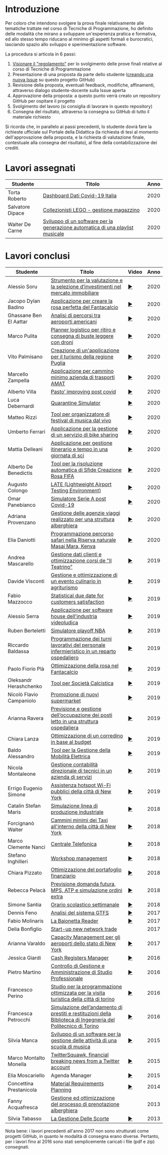 # Introduzione

Per coloro che intendono svolgere la prova finale relativamente alle tematiche trattate nel corso di Tecniche di Programmazione, ho definito delle modalità che mirano a sviluppare un'esperienza pratica e formativa, ed allo stesso tempo riducano al minimo gli aspetti formali e burocratici, lasciando spazio allo sviluppo e sperimentazione software.

La procedura si articola in 6 passi:

 1. [Visionare il "regolamento"](REGOLAMENTO.md) per lo svolgimento delle prove finali relative al corso di Tecniche di Programmazione
 1. Presentazione di una proposta da parte dello studente ([creando una nuova Issue](https://github.com/TdP-prove-finali/Introduzione/issues/new) su questo progetto GitHub)
 1. Revisione della proposta, eventuali feedback, modifiche, affinamenti, attraverso dialogo studente-docente sulla Issue aperta
 1. Approvazione della proposta: a questo punto verrà creato un repository GitHub per ospitare il progetto
 1. Svolgimento del lavoro (si consiglia di lavorare in questo repository)
 1. Consegna del risultato, attraverso la consegna su GitHub di tutto il materiale richiesto
 
Si ricorda che, in parallelo ai passi precedenti, lo studente dovrà fare la richieste ufficiale sul Portale della Didattica (la richiesta di tesi al momento dell'approvazione della proposta, e la richiesta di valutazione finale, contestuale alla consegna del risultato), al fine della contabilizzazione dei crediti.

 # Lavori assegnati
 
| Studente | Titolo | Anno | 
|---|---|---|
| Torta Roberto | [Dashboard Dati Covid-19 Italia](https://github.com/TdP-prove-finali/TortaRoberto) | 2020 |
| Salvatore Dipace | [Collezionisti LEGO - gestione magazzino](https://github.com/TdP-prove-finali/DipaceSalvatore) | 2020 |
| Walter De Carne | [Sviluppo di un software per la generazione automatica di una playlist musicale](https://github.com/TdP-prove-finali/DeCarneWalter) | 2020 |
 
 # Lavori conclusi
 
| Studente | Titolo | Video | Anno |
|---|---|---|---|
| Alessio Soru | [Strumento per la valutazione e la selezione d’investimenti nel mercato immobiliare](https://github.com/TdP-prove-finali/SoruAlessio) | [:arrow_forward:](https://youtu.be/4aS6xF70N2k) | 2020 |
| Jacopo Dylan Badino | [Applicazione per creare la rosa perfetta del Fantacalcio](https://github.com/TdP-prove-finali/BadinoJacopoDylan) | [:arrow_forward:](https://youtu.be/1SDvpNchbGc) | 2020 |
| Ghassane Ben El Aattar | [Analisi di percorsi tra aeroporti americani](https://github.com/TdP-prove-finali/BenElAattarGhassane) | [:arrow_forward:](https://youtu.be/V37lMEQDo-w) | 2020 |
| Marco Pulita | [Planner logistico per ritiro e consegna di buste leggere con droni](https://github.com/TdP-prove-finali/PulitaMarco) | [:arrow_forward:](https://youtu.be/KFrcnZi_y8Q) | 2020 |
| Vito Palmisano | [Creazione di un'applicazione per il turismo della regione Puglia](https://github.com/TdP-prove-finali/PalmisanoVito) | [:arrow_forward:](https://youtu.be/qZpRBM-stcg) | 2020 |
| Marcello Zampella | [Applicazione per cammino minimo azienda di trasporti AMAT](https://github.com/TdP-prove-finali/ZampellaMarcello) | [:arrow_forward:](https://youtu.be/x3bLajvsfnk) | 2020 |
| Alberto Villa | [Pasto’ improving post covid](https://github.com/TdP-prove-finali/VillaAlberto) | [:arrow_forward:](https://youtu.be/NY82GyBmRvc) | 2020 |
| Luca Debernardi | [Quarantine Simulator](https://github.com/TdP-prove-finali/DebernardiLuca) | [:arrow_forward:](https://youtu.be/bRDcXdKuuVo) | 2020 |
| Matteo Rizzi  | [Tool per organizzatore di festival di musica dal vivo](https://github.com/TdP-prove-finali/RizziMatteo) | [:arrow_forward:](https://youtu.be/oGdNnVZf9ms) | 2020 |
| Umberto Ferrari | [Applicazione per la gestione di un servizio di bike sharing](https://github.com/TdP-prove-finali/FerrariUmberto) | [:arrow_forward:](https://youtu.be/wRPsn2E0DYg) | 2020 |
| Mattia Delleani  | [Applicazione per gestione itinerario e tempo in una giornata di sci](https://github.com/TdP-prove-finali/DelleaniMattia) | [:arrow_forward:](https://youtu.be/AFToEzgNM9k) | 2020 |
| Alberto De Benedictis | [Tool per la risoluzione automatica di Sfide Creazione Rosa FIFA](https://github.com/TdP-prove-finali/DeBenedictisAlberto) | [:arrow_forward:](https://youtu.be/fsktwU4-mu4) | 2020 |
| Augusto Colongo  | [LATE (Lightweight Airport Testing Environment)](https://github.com/TdP-prove-finali/ColongoAugusto) | [:arrow_forward:](https://youtu.be/8avVS5Ll5BM) | 2020 |
| Omar Panebianco  | [Simulatore Serie A post Covid-19](https://github.com/TdP-prove-finali/PanebiancoOmar) | [:arrow_forward:](https://youtu.be/0ihUSEDus1w) | 2020 |
| Adriana Provenzano | [Gestione delle agenzie viaggi realizzato per una struttura alberghiera](https://github.com/TdP-prove-finali/ProvenzanoAdriana) | [:arrow_forward:](https://youtu.be/BoCXf0PKGb0) | 2020 |
| Elia Daniotti | [Programmazione percorso safari nella Riserva naturale Masai Mara, Kenya](https://github.com/TdP-prove-finali/DaniottiElia) | [:arrow_forward:](https://youtu.be/mOa_aMGnpXA) | 2020 |
| Andrea Mascarello | [Gestione dati clienti e ottimizzazione corsi de "Il Teatrino"](https://github.com/TdP-prove-finali/MascarelloAndrea) | [:arrow_forward:](https://youtu.be/pLvPllKYWZc)| 2019 |
| Davide Visconti | [Gestione e ottimizzazione di un evento culinario in agriturismo](https://github.com/TdP-prove-finali/ViscontiDavide) | [:arrow_forward:](https://youtu.be/oJTZviR0F7k) | 2019 |
| Fabio Mazzocco | [Statistical due date for customers satisfaction](https://github.com/TdP-prove-finali/MazzoccoFabio) | [:arrow_forward:](https://youtu.be/22U4bR31KPo) | 2019 |
| Alessio Serra | [Applicazione per software house dell'industria videoludica](https://github.com/TdP-prove-finali/SerraAlessio)  | [:arrow_forward:](https://youtu.be/miM3XS6t82Y) | 2019 |
| Ruben Berteletti | [Simulatore playoff NBA](https://github.com/TdP-prove-finali/BertelettiRuben) | [:arrow_forward:](https://youtu.be/l4M1tCTtI_s) | 2019 |
| Riccardo Baldassa | [Programmazione dei turni lavorativi del personale infermieristico in un reparto ospedaliero](https://github.com/TdP-prove-finali/BaldassaRiccardo) | [:arrow_forward:](https://youtu.be/oSuclnxECWM) | 2019 |
| Paolo Fiorio Plà  | [Ottimizzazione della rosa nel Fantacalcio](https://github.com/TdP-prove-finali/FiorioPlaPaolo) | [:arrow_forward:](https://youtu.be/BlHlJ9Iz6aw) | 2019 |
| Oleksandr Herashchenko | [Tool per Società Calcistica](https://github.com/TdP-prove-finali/HerashchenkoOleksandr) | [:arrow_forward:](https://youtu.be/UvMhBUyKIBQ) | 2019 |
| Nicolò Flavio Campaniolo | [Promozione di nuovi supermarket](https://github.com/TdP-prove-finali/CampanioloNicoloFlavio) | [:arrow_forward:](https://youtu.be/gTzpEZ_B_dM) | 2019 |
| Arianna Ravera | [Previsione e gestione dell’occupazione dei posti letto in una struttura ospedaliera](https://github.com/TdP-prove-finali/RaveraArianna) | [:arrow_forward:](https://youtu.be/x6ZqOJjrP3Q) | 2019 |
| Chiara Lanza | [Ottimizzazione di un corredino in base al budget](https://github.com/TdP-prove-finali/LanzaChiara) | [:arrow_forward:](https://youtu.be/PrjANCcYfCM) | 2019 |
| Baldo Alessandro | [Tool per la Gestione della Mobilità Elettrica](https://github.com/TdP-prove-finali/BaldoAlessandro) | [:arrow_forward:](https://youtu.be/Xsyuer7aVWo) | 2019 |
| Nicola Montaleone | [Gestione contabilità direzionale di tecnici in un azienda di servizi](https://github.com/TdP-prove-finali/MontaleoneNicola) | [:arrow_forward:](https://youtu.be/P-b95WS-11M) | 2019 |
| Errigo Eugenio Simone | [Assistenza hotspot Wi-Fi pubblici della città di New York](https://github.com/TdP-prove-finali/ErrigoEugenioSimone) | [:arrow_forward:](https://youtu.be/gan-8BJPSCY) | 2019 |
| Catalin Stefan Maris | [Simulazione linea di produzione industriale](https://github.com/TdP-prove-finali/MarisCatalinStefan) | [:arrow_forward:](https://youtu.be/R8zKCDeP_DA) | 2018 |
| Forcignanò Walter | [Cammini minimi dei Taxi all'interno della città di New York](https://github.com/TdP-prove-finali/ForcignanoWalter)| [:arrow_forward:](https://youtu.be/0sDKVsnell4) | 2018 |
| Marco Clemente Nanci | [Centrale Telefonica](https://github.com/TdP-prove-finali/NanciMarcoClemente) | [:arrow_forward:](https://youtu.be/3NZ_rHV30do) | 2018 |
| Stefano Inghilleri | [Workshop management](https://github.com/TdP-prove-finali/InghilleriStefano) | [:arrow_forward:](https://youtu.be/gGtVBsaa8IA) | 2018 |
| Chiara Pizzato | [Ottimizzazione del portafoglio finanziario](https://github.com/TdP-prove-finali/PizzatoChiara) | [:arrow_forward:](https://youtu.be/3_0QfjALV9A) | 2018 |
| Rebecca Pelacà | [Previsione domanda futura, MPS, ATP e simulazione ordini extra](https://github.com/TdP-prove-finali/PelacaRebecca) | [:arrow_forward:](https://youtu.be/O0HTR3qXjLY) | 2018 |
| Simone Santia | [Orario scolastico settimanale](https://github.com/TdP-prove-finali/SantiaSimone) | [:arrow_forward:](https://youtu.be/-A9aZ2p5A3Q) | 2018 |
| Dennis Feno | [Analisi del sistema GTFS](https://github.com/TdP-prove-finali/FenoDennis) | [:arrow_forward:](https://youtu.be/HxUIT9YBhCo) | 2017 |
| Fabio Molinaris | [La Baionetta Reader](https://github.com/TdP-prove-finali/MolinarisFabio) | [:arrow_forward:](https://youtu.be/_3XGCIhe2JI) | 2017 |
| Delia Bonfiglio | [Start-up new network trade](https://github.com/TdP-prove-finali/BonfiglioDelia) | | 2017 | 
| Arianna Varaldo | [Capacity Management per gli aeroporti dello stato di New York](https://github.com/TdP-prove-finali/VaraldoArianna) | [:arrow_forward:](https://youtu.be/YSG2NKjYj8A) | 2017 |
| Jessica Giardi | [Cash Registers Manager](https://github.com/TdP-prove-finali/GiardiJessica) | [:arrow_forward:](https://youtu.be/1sMY-H0Bwd0) | 2016 |
| Pietro Martino | [Controllo di Gestione e Amministrazione di Studio Professionale](https://github.com/TdP-prove-finali/MartinoPietro) | [:arrow_forward:](https://youtu.be/dJvFpDAW24g) | 2016 |
| Francesco Perino | [Studio per la programmazione ottimizzata per la visita turistica della città di torino](https://github.com/TdP-prove-finali/PerinoFrancesco) | [:arrow_forward:](https://youtu.be/4cUVhtLPn5M) | 2016 |
| Francesca Petrocchi | [Simulazione	dell’andamento	di	prestiti	e	restituzioni	della	Biblioteca	di	Ingegneria	del	Politecnico	di	Torino](https://github.com/TdP-prove-finali/PetrocchiFrancesca) |  [:arrow_forward:](https://youtu.be/pHLhgo2HYq8) | 2016 |
| Silvia Manca | [Sviluppo di un software per la gestione delle attività di una scuola di musica](https://github.com/TdP-prove-finali/MancaSilvia) | [:arrow_forward:](https://youtu.be/532TyJ12qjI) | 2015 |
| Marco Montalto Monella | [TwitterSquawk, financial breaking news from a Twitter account](https://github.com/MarcoMontaltoMonella/TwitterSquawk) | [:arrow_forward:](https://youtu.be/-zN892KUz1s) | 2015 |
| Elia Moscariello | Agenda Manager | [:arrow_forward:](https://youtu.be/W6hIH819lP0) | 2015 |
| Concettina Prestanicola | [Material  Requirements Planning](https://github.com/TdP-prove-finali/PrestanicolaConcettina) | [:arrow_forward:](https://youtu.be/aWabk2vQpHA) | 2014 |
| Fanny Acquafresca | [Gestione ed ottimizzazione del processo di prenotazione alberghiera](https://github.com/TdP-prove-finali/AcquafrescaFanny) |  | 2013 |
| Silvia Tabasso | [La Gestione Delle Scorte](https://github.com/TdP-prove-finali/TabassoSilvia) | [:arrow_forward:](https://youtu.be/QuZiWdIHYlg) | 2013 |

Nota bene: i lavori precedenti all'anno 2017 non sono strutturati come progetti GitHub, in quanto le modalità di consegna erano diverse. Pertanto, per i lavori fino al 2016 sono stati semplicemente caricati i file (pdf e zip) consegnati.
